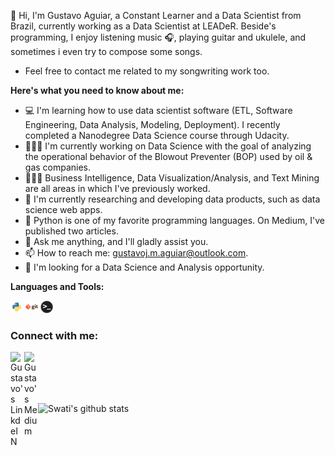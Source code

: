 👋 Hi, I'm Gustavo Aguiar, a Constant Learner and a Data Scientist from Brazil, currently working as a Data Scientist at LEADeR. Beside's programming, I enjoy listening music 🎧, playing guitar and ukulele, and sometimes i even try to compose some songs.
* Feel free to contact me related to my songwriting work too.

**Here's what you need to know about me:**

* 💻 I'm learning how to use data scientist software (ETL, Software Engineering, Data Analysis, Modeling, Deployment). I recently completed a Nanodegree Data Science course through Udacity.
* 👨🏽‍💻 I'm currently working on Data Science with the goal of analyzing the operational behavior of the Blowout Preventer (BOP) used by oil & gas companies.
* 👨🏽‍💻 Business Intelligence, Data Visualization/Analysis, and Text Mining are all areas in which I've previously worked.
* 🌱 I'm currently researching and developing data products, such as data science web apps.
* 🐍 Python is one of my favorite programming languages. On Medium, I've published two articles. 
* 💬 Ask me anything, and I'll gladly assist you.
* 📫 How to reach me: gustavoj.m.aguiar@outlook.com.
* 💼 I'm looking for a Data Science and Analysis opportunity.

**Languages and Tools:**  

<code><img height="20" src="https://raw.githubusercontent.com/github/explore/80688e429a7d4ef2fca1e82350fe8e3517d3494d/topics/python/python.png"></code>
<code><img height="20" src="https://raw.githubusercontent.com/github/explore/80688e429a7d4ef2fca1e82350fe8e3517d3494d/topics/git/git.png"></code>
<code><img height="20" src="https://raw.githubusercontent.com/github/explore/80688e429a7d4ef2fca1e82350fe8e3517d3494d/topics/terminal/terminal.png"></code>

### Connect with me:
<a href="https://www.linkedin.com/in/gjmaguiar/?locale=en_US">
  <img align="left" alt="Gustavo's LinkdeIN" width="22px" src="https://cdn.jsdelivr.net/npm/simple-icons@v3/icons/linkedin.svg" />
</a>
<a href="https://medium.com/@gustavoaguiar_21700">
  <img align="left" alt="Gustavo's Medium" width="22px" src="https://cdn.jsdelivr.net/npm/simple-icons@v3/icons/medium.svg" />
</a>
<br />
<br />
<br />
<br />

![Swati's github stats](https://github-readme-stats.vercel.app/api?username=DataScientist-GustavoAguiar&show_icons=true&hide_border=true&theme=radical)
